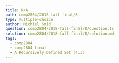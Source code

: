 ```yaml
---
title: N/A
path: comp2804/2018-fall-final/8
type: multiple-choice
author: Michiel Smid
question: comp2804/2018-fall-final/8/question.ts
solution: comp2804/2018-fall-final/8/solution.md
tags:
  - comp2804
  - comp2804-final
  - A Recursively Defined Set (4.3)
---
```

